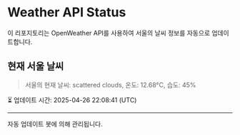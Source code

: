 
# Weather API Status

이 리포지토리는 OpenWeather API를 사용하여 서울의 날씨 정보를 자동으로 업데이트합니다.

## 현재 서울 날씨
> 서울의 현재 날씨: scattered clouds, 온도: 12.68°C, 습도: 45%

⏳ 업데이트 시간: 2025-04-26 22:08:41 (UTC)

---
자동 업데이트 봇에 의해 관리됩니다.
